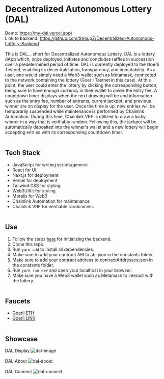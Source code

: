 # Decentralized Autonomous Lottery (DAL)
Demo: https://my-dal.vercel.app/
<br>
Link to backend: https://github.com/StroupZ/Decentralized-Autonomous-Lottery-Backend
<br><br>
This is DAL... short for Decentralized Autonomous Lottery. DAL is a lottery dApp which, once deployed, initiates and concludes raffles in succession over a predetermined period of time. DAL is currently deployed to the Goerli Testnet, enabling its decentralization, transparency, and immutability. As a user, one would simply need a Web3 wallet such as Metamask, connected to the network containing the lottery (Goerli Testnet in this case). At this point, the user could enter the lottery by clicking the corresponding button, being sure to have enough currency in their wallet to cover the entry fee. A countdown timer displays when the next drawing will be and information such as the entry fee, number of entrants, current jackpot, and previous winner are on display for the user. Once the time is up, new entries will be temporarily suspended while maintenance is performed by Chainlink Automation. During this time, Chainlink VRF is utilized to draw a lucky winner in a way that is verifiably random. Following this, the jackpot will be automatically deposited into the winner's wallet and a new lottery will begin accepting entries with its corresponding countdown timer.
<br><br>
## Tech Stack
- JavaScript for writing scripts/general
- React for UI
- Next.js for deployment
- Vercel for deployment
- Tailwind CSS for styling
- Web3UIKit for styling
- Moralis for Web3
- Chainlink Automation for maintenance
- Chainlink VRF for verifiable randomness
<br><br>
## Use
1. Follow the steps [here](https://github.com/StroupZ/Decentralized-Autonomous-Lottery-Backend) for initializing the backend.
2. Clone this repo.
3. Run `yarn add` to install all dependencies.
4. Make sure to add your contract ABI to abi.json in the constants folder.
5. Make sure to add your contract address to contractAddresses.json in the constants folder.
6. Run `yarn run dev` and open your localhost in your browser.
7. Make sure you have a Web3 wallet such as Metamask to interact with the lottery.
<br><br>
## Faucets
- [Goerli ETH](https://goerlifaucet.com/)
- [Goerli LINK](https://faucets.chain.link/goerli)
<br><br>
## Showcase
DAL Display
![dal-image](https://github.com/StroupZ/Decentralized-Autonomous-Lottery/assets/119818799/8b602685-970c-47ed-81ee-e4f96af6b76a)
<br><br>
DAL About
![dal-about](https://github.com/StroupZ/Decentralized-Autonomous-Lottery/assets/119818799/3b92dd4b-1aab-4b6f-ba35-fc032ee4e8d8)
<br><br>
DAL Connect
![dal-connect](https://github.com/StroupZ/Decentralized-Autonomous-Lottery/assets/119818799/b9ccadc2-6278-45c8-8fb6-caaa24aae3da)
